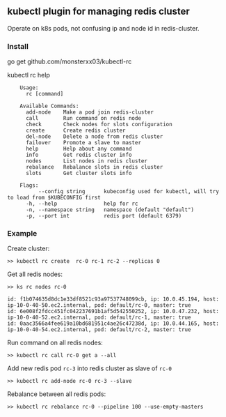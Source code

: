 ##  kubectl plugin for managing redis cluster

Operate on k8s pods, not confusing ip and node id in redis-cluster.

### Install

go get github.com/monsterxx03/kubectl-rc

kubectl rc help

        Usage:
          rc [command]

        Available Commands:
          add-node    Make a pod join redis-cluster
          call        Run command on redis node
          check       Check nodes for slots configuration
          create      Create redis cluster
          del-node    Delete a node from redis cluster
          failover    Promote a slave to master
          help        Help about any command
          info        Get redis cluster info
          nodes       List nodes in redis cluster
          rebalance   Rebalance slots in redis cluster
          slots       Get cluster slots info

        Flags:
              --config string      kubeconfig used for kubectl, will try to load from $KUBECONFIG first
          -h, --help               help for rc
          -n, --namespace string   namespace (default "default")
          -p, --port int           redis port (default 6379)

### Example

Create cluster:

    >> kubectl rc create  rc-0 rc-1 rc-2 --replicas 0

Get all redis nodes:

    >> ks rc nodes rc-0

    id: f1b074635d8dc1e33df8521c93a97537748099cb, ip: 10.0.45.194, host: ip-10-0-40-50.ec2.internal, pod: default/rc-0, master: true
    id: 6e008f2fdcc451fc042237691b1af5d542550252, ip: 10.0.47.232, host: ip-10-0-40-52.ec2.internal, pod: default/rc-1, master: true
    id: 0aac3566a4fee619a10bd681951c4ae26c47238d, ip: 10.0.44.165, host: ip-10-0-40-54.ec2.internal, pod: default/rc-2, master: true
    

Run command on all redis nodes:

    >> kubectl rc call rc-0 get a --all


Add new redis pod `rc-3` into redis cluster as slave of `rc-0`

    >> kubectl rc add-node rc-0 rc-3 --slave

Rebalance between all redis pods:

    >> kubectl rc rebalance rc-0 --pipeline 100 --use-empty-masters
